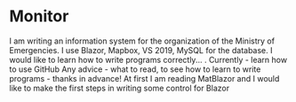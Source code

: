 # Monitor
I am writing an information system for the organization of the Ministry of Emergencies. I use Blazor, Mapbox, VS 2019, MySQL for the database.
I would like to learn how to write programs correctly... . 
Currently - learn how to use GitHub
Any advice - what to read, to see how to learn to write programs - thanks in advance!
At first I am reading MatBlazor and I would like to make the first steps in writing some control for Blazor

